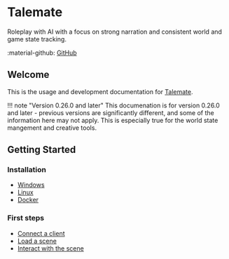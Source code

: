 # Talemate

Roleplay with AI with a focus on strong narration and consistent world and game state tracking.

:material-github: [GitHub](https://github.com/vegu-ai/talemate)

## Welcome

This is the usage and development documentation for [Talemate](https://github.com/vegu-ai/talemate).

!!! note "Version 0.26.0 and later"
    This documenation is for version 0.26.0 and later - previous versions are significantly different, and some of the information here may not apply. This is especially true for the world state mangement and creative tools. 

## Getting Started


### Installation

- [Windows](getting-started/installation/windows.md)
- [Linux](getting-started/installation/linux.md)
- [Docker](getting-started/installation/docker.md)

### First steps

- [Connect a client](getting-started/connect-a-client.md)
- [Load a scene](getting-started/load-a-scene.md)
- [Interact with the scene](user-guide/interacting)